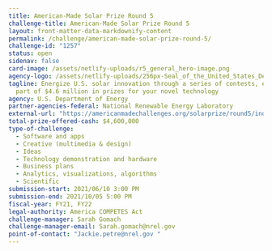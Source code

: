 ```yaml
---
title: American-Made Solar Prize Round 5
challenge-title: American-Made Solar Prize Round 5
layout: front-matter-data-markdownify-content
permalink: /challenge/american-made-solar-prize-round-5/
challenge-id: "1257"
status: open
sidenav: false
card-image: /assets/netlify-uploads/r5_general_hero-image.png
agency-logo: /assets/netlify-uploads/256px-Seal_of_the_United_States_Department_of_Energy.png
tagline: Energize U.S. solar innovation through a series of contests, earning
  part of $4.6 million in prizes for your novel technology
agency: U.S. Department of Energy
partner-agencies-federal: National Renewable Energy Laboratory
external-url: "https://americanmadechallenges.org/solarprize/round5/index.html "
total-prize-offered-cash: $4,600,000
type-of-challenge:
  - Software and apps
  - Creative (multimedia & design)
  - Ideas
  - Technology demonstration and hardware
  - Business plans
  - Analytics, visualizations, algorithms
  - Scientific
submission-start: 2021/06/10 3:00 PM
submission-end: 2021/10/05 5:00 PM
fiscal-year: FY21, FY22
legal-authority: America COMPETES Act
challenge-manager: Sarah Gomach
challenge-manager-email: Sarah.gomach@nrel.gov
point-of-contact: "Jackie.petre@nrel.gov "
---
```


